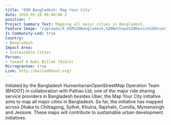 ```yaml
---
title: 'OSM Bangladesh: Map Your City'
date: 2018-05-16 06:40:00 Z
position: 7
Project Summary Text: Mapping all major cities in Bangladesh.
Feature Image: "/uploads/4_OSM%20Bangladesh,%20Nethope%20Device%20Grant%202017.JPG"
Is Community-Led: true
Country:
- Bangladesh
Impact Area:
- Sustainable Cities
Person:
- Tasauf A Baki Billah (Ribin)
Micrograntee: true
Link: http://boiledbhoot.org/
---
```


Initiated by the Bangladesh HumanitarianOpenStreetMap Operation Team (BHOOT) in collaboration with Pathao Ltd, one of the major ride sharing service providers in Bangladesh besides Uber, the Map Your City initiative aims to map all major cities in Bangladesh. So far, the initiative has mapped across Dhaka to Chittagong, Sylhet, Khulna, Rajshahi, Comilla, Mymensingh and Jessore. These maps will contribute to sustainable urban development initiatives.